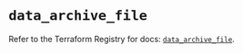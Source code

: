 # `data_archive_file`

Refer to the Terraform Registry for docs: [`data_archive_file`](https://registry.terraform.io/providers/hashicorp/archive/2.6.0/docs/data-sources/file).
